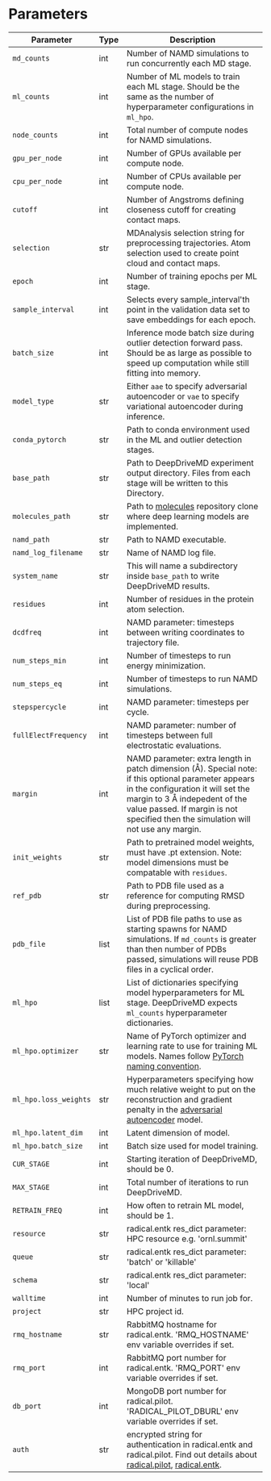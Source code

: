 # Parameters

| Parameter | Type    | Description                                      |
| --------- | ------- | ------------------------------------------------ |
| `md_counts` | int | Number of NAMD simulations to run concurrently each MD stage.|
| `ml_counts` | int | Number of ML models to train each ML stage. Should be the same as the number of hyperparameter configurations in `ml_hpo`.|
| `node_counts` | int | Total number of compute nodes for NAMD simulations.|
| `gpu_per_node` | int | Number of GPUs available per compute node.|
| `cpu_per_node` | int | Number of CPUs available per compute node.|
| `cutoff` | int | Number of Angstroms defining closeness cutoff for creating contact maps.|
| `selection` | str | MDAnalysis selection string for preprocessing trajectories. Atom selection used to create point cloud and contact maps.|
| `epoch` | int | Number of training epochs per ML stage.|
| `sample_interval` | int | Selects every sample_interval'th point in the validation data set to save embeddings for each epoch.|
| `batch_size` | int | Inference mode batch size during outlier detection forward pass. Should be as large as possible to speed up computation while still fitting into memory.|
| `model_type` | str | Either `aae` to specify adversarial autoencoder or `vae` to specify variational autoencoder during inference.|
| `conda_pytorch` | str | Path to conda environment used in the ML and outlier detection stages.|
| `base_path` | str | Path to DeepDriveMD experiment output directory. Files from each stage will be written to this Directory.|
| `molecules_path` | str | Path to [molecules](https://github.com/braceal/molecules/tree/gb-2020) repository clone where deep learning models are implemented.|
| `namd_path` | str | Path to NAMD executable.|
| `namd_log_filename` | str | Name of NAMD log file.|
| `system_name` | str | This will name a subdirectory inside `base_path` to write DeepDriveMD results.|
| `residues` | int | Number of residues in the protein atom selection.|
| `dcdfreq` | int | NAMD parameter: timesteps between writing coordinates to trajectory file.|
| `num_steps_min` | int | Number of timesteps to run energy minimization.|
| `num_steps_eq` | int | Number of timesteps to run NAMD simulations.|
| `stepspercycle` | int | NAMD parameter: timesteps per cycle.|
| `fullElectFrequency` | int | NAMD parameter: number of timesteps between full electrostatic evaluations.|
| `margin` | int | NAMD parameter: extra length in patch dimension (Å). Special note: if this optional parameter appears in the configuration it will set the margin to 3 Å indepedent of the value passed. If margin is not specified then the simulation will not use any margin.|
| `init_weights` | str | Path to pretrained model weights, must have .pt extension. Note: model dimensions must be compatable with `residues`.|
| `ref_pdb` | str | Path to PDB file used as a reference for computing RMSD during preprocessing.|
| `pdb_file` | list | List of PDB file paths to use as starting spawns for NAMD simulations. If `md_counts` is greater than then number of PDBs passed, simulations will reuse PDB files in a cyclical order.|
| `ml_hpo` | list | List of dictionaries specifying model hyperparameters for ML stage. DeepDriveMD expects `ml_counts` hyperparameter dictionaries.|
| `ml_hpo.optimizer` | str | Name of PyTorch optimizer and learning rate to use for training ML models. Names follow [PyTorch naming convention](https://pytorch.org/docs/stable/optim.html).|
| `ml_hpo.loss_weights` | str | Hyperparameters specifying how much relative weight to put on the reconstruction and gradient penalty in the [adversarial autoencoder](https://github.com/braceal/molecules/blob/gb-2020/examples/example_aae.py) model.|
| `ml_hpo.latent_dim` | int | Latent dimension of model.|
| `ml_hpo.batch_size` | int | Batch size used for model training.|
| `CUR_STAGE` | int | Starting iteration of DeepDriveMD, should be 0.|
| `MAX_STAGE` | int | Total number of iterations to run DeepDriveMD.|
| `RETRAIN_FREQ` | int | How often to retrain ML model, should be 1.|
| `resource` | str | radical.entk res_dict parameter: HPC resource e.g. 'ornl.summit'|
| `queue` | str | radical.entk res_dict parameter: 'batch' or 'killable'|
| `schema` | str | radical.entk res_dict parameter: 'local'|
| `walltime` | int | Number of minutes to run job for.|
| `project` | str | HPC project id.|
| `rmq_hostname` | str | RabbitMQ hostname for radical.entk. 'RMQ_HOSTNAME' env variable overrides if set. |
| `rmq_port` | int | RabbitMQ port number for radical.entk. 'RMQ_PORT' env variable overrides if set. |
| `db_port` | int | MongoDB port number for radical.pilot. 'RADICAL_PILOT_DBURL' env variable overrides if set. |
| `auth` | str | encrypted string for authentication in radical.entk and radical.pilot. Find out details about [radical.pilot](https://radicalpilot.readthedocs.io/en/stable/apidoc.html), [radical.entk](https://radicalentk.readthedocs.io/en/latest/install.html#rabbitmq). |

